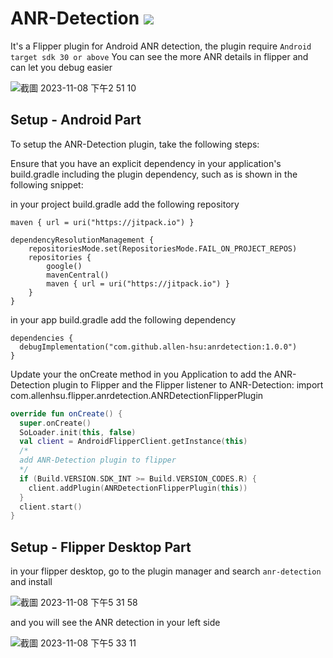 # ANR-Detection [![](https://jitpack.io/v/allen-hsu/anrdetection.svg)](https://jitpack.io/#allen-hsu/anrdetection)
It's a Flipper plugin for Android ANR detection, the plugin require `Android target sdk 30 or above`
You can see the more ANR details in flipper and can let you debug easier

![截圖 2023-11-08 下午2 51 10](https://github.com/allen-hsu/ANR-Detection/assets/2819672/c9bf08df-d4cd-4099-9dc1-1afceea0c933)

## Setup - Android Part

To setup the ANR-Detection plugin, take the following steps:

Ensure that you have an explicit dependency in your application's build.gradle including the plugin dependency, such as is shown in the following snippet:

in your project build.gradle add the following repository

`maven { url = uri("https://jitpack.io") }`

```
dependencyResolutionManagement {
    repositoriesMode.set(RepositoriesMode.FAIL_ON_PROJECT_REPOS)
    repositories {
        google()
        mavenCentral()
        maven { url = uri("https://jitpack.io") }
    }
}
```

in your app build.gradle add the following dependency

```
dependencies {
  debugImplementation("com.github.allen-hsu:anrdetection:1.0.0")
}
```


Update your the onCreate method in you Application to add the ANR-Detection plugin to Flipper and the Flipper listener to ANR-Detection:
import com.allenhsu.flipper.anrdetection.ANRDetectionFlipperPlugin

```kotlin
override fun onCreate() {
  super.onCreate()
  SoLoader.init(this, false)
  val client = AndroidFlipperClient.getInstance(this)
  /*
  add ANR-Detection plugin to flipper
  */
  if (Build.VERSION.SDK_INT >= Build.VERSION_CODES.R) {
    client.addPlugin(ANRDetectionFlipperPlugin(this))
  }
  client.start()
}
```

## Setup - Flipper Desktop Part
in your flipper desktop, go to the plugin manager and search `anr-detection` and install

![截圖 2023-11-08 下午5 31 58](https://github.com/allen-hsu/ANR-Detection/assets/2819672/81f09f66-f08c-4175-b403-4f0b89fbb0ed)

and you will see the ANR detection in your left side

![截圖 2023-11-08 下午5 33 11](https://github.com/allen-hsu/ANR-Detection/assets/2819672/8d1891d2-cd25-41af-8c14-a42ddb436338)



